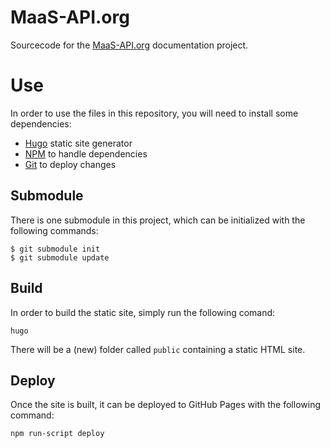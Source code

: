 # MaaS-API.org
Sourcecode for the [MaaS-API.org](https://maas-api.org) documentation project.

# Use
In order to use the files in this repository, you will need to install some dependencies:

- [Hugo](https://gohugo.io/) static site generator
- [NPM](https://www.npmjs.com/get-npm) to handle dependencies
- [Git](https://git-scm.com/downloads) to deploy changes

## Submodule
There is one submodule in this project, which can be initialized with the following commands:

```
$ git submodule init
$ git submodule update
```

## Build
In order to build the static site, simply run the following comand:

```
hugo
```

There will be a (new) folder called `public` containing a static HTML site.

## Deploy
Once the site is built, it can be deployed to GitHub Pages with the following command:

```
npm run-script deploy
```
